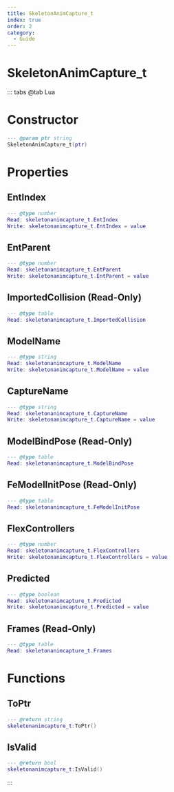 ```yaml
---
title: SkeletonAnimCapture_t
index: true
order: 2
category:
  - Guide
---
```


# SkeletonAnimCapture_t

::: tabs
@tab Lua
# Constructor
```lua
--- @param ptr string
SkeletonAnimCapture_t(ptr)
```
# Properties
## EntIndex 
```lua
--- @type number
Read: skeletonanimcapture_t.EntIndex
Write: skeletonanimcapture_t.EntIndex = value
```
## EntParent 
```lua
--- @type number
Read: skeletonanimcapture_t.EntParent
Write: skeletonanimcapture_t.EntParent = value
```
## ImportedCollision (Read-Only)
```lua
--- @type table
Read: skeletonanimcapture_t.ImportedCollision
```
## ModelName 
```lua
--- @type string
Read: skeletonanimcapture_t.ModelName
Write: skeletonanimcapture_t.ModelName = value
```
## CaptureName 
```lua
--- @type string
Read: skeletonanimcapture_t.CaptureName
Write: skeletonanimcapture_t.CaptureName = value
```
## ModelBindPose (Read-Only)
```lua
--- @type table
Read: skeletonanimcapture_t.ModelBindPose
```
## FeModelInitPose (Read-Only)
```lua
--- @type table
Read: skeletonanimcapture_t.FeModelInitPose
```
## FlexControllers 
```lua
--- @type number
Read: skeletonanimcapture_t.FlexControllers
Write: skeletonanimcapture_t.FlexControllers = value
```
## Predicted 
```lua
--- @type boolean
Read: skeletonanimcapture_t.Predicted
Write: skeletonanimcapture_t.Predicted = value
```
## Frames (Read-Only)
```lua
--- @type table
Read: skeletonanimcapture_t.Frames
```
# Functions
## ToPtr
```lua
--- @return string
skeletonanimcapture_t:ToPtr()
```
## IsValid
```lua
--- @return bool
skeletonanimcapture_t:IsValid()
```

:::
